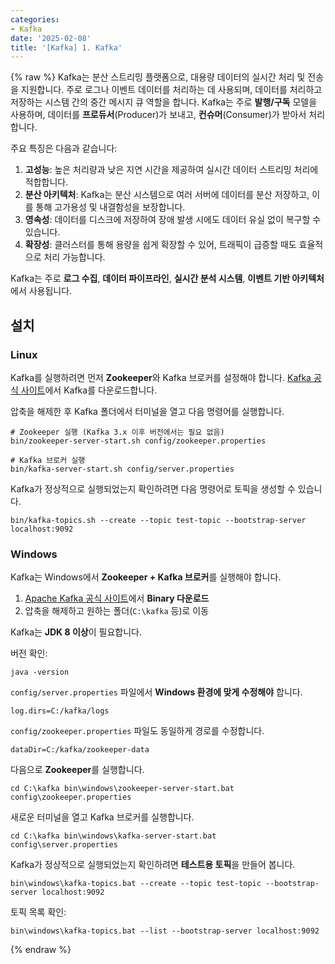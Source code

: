 ```yaml
---
categories:
- Kafka
date: '2025-02-08'
title: '[Kafka] 1. Kafka'
---
```


{% raw %}
Kafka는 분산 스트리밍 플랫폼으로, 대용량 데이터의 실시간 처리 및 전송을 지원합니다. 주로 로그나 이벤트 데이터를 처리하는 데 사용되며, 데이터를 처리하고 저장하는 시스템 간의 중간 메시지 큐 역할을 합니다. Kafka는 주로 **발행/구독** 모델을 사용하며, 데이터를 **프로듀서**(Producer)가 보내고, **컨슈머**(Consumer)가 받아서 처리합니다.

주요 특징은 다음과 같습니다:

1. **고성능**: 높은 처리량과 낮은 지연 시간을 제공하여 실시간 데이터 스트리밍 처리에 적합합니다.
2. **분산 아키텍처**: Kafka는 분산 시스템으로 여러 서버에 데이터를 분산 저장하고, 이를 통해 고가용성 및 내결함성을 보장합니다.
3. **영속성**: 데이터를 디스크에 저장하여 장애 발생 시에도 데이터 유실 없이 복구할 수 있습니다.
4. **확장성**: 클러스터를 통해 용량을 쉽게 확장할 수 있어, 트래픽이 급증할 때도 효율적으로 처리 가능합니다.

Kafka는 주로 **로그 수집**, **데이터 파이프라인**, **실시간 분석 시스템**, **이벤트 기반 아키텍처**에서 사용됩니다.

## 설치
### Linux
Kafka를 실행하려면 먼저 **Zookeeper**와 Kafka 브로커를 설정해야 합니다. [Kafka 공식 사이트](https://kafka.apache.org/downloads)에서 Kafka를 다운로드합니다.

압축을 해제한 후 Kafka 폴더에서 터미널을 열고 다음 명령어를 실행합니다.
```
# Zookeeper 실행 (Kafka 3.x 이후 버전에서는 필요 없음)
bin/zookeeper-server-start.sh config/zookeeper.properties  

# Kafka 브로커 실행
bin/kafka-server-start.sh config/server.properties
```

Kafka가 정상적으로 실행되었는지 확인하려면 다음 명령어로 토픽을 생성할 수 있습니다.
```
bin/kafka-topics.sh --create --topic test-topic --bootstrap-server localhost:9092
```

### Windows
Kafka는 Windows에서 **Zookeeper + Kafka 브로커**를 실행해야 합니다.

1. [Apache Kafka 공식 사이트](https://kafka.apache.org/downloads)에서 **Binary 다운로드**
2. 압축을 해제하고 원하는 폴더(`C:\kafka` 등)로 이동

Kafka는 **JDK 8 이상**이 필요합니다.

버전 확인:
```
java -version
```

`config/server.properties` 파일에서 **Windows 환경에 맞게 수정해야** 합니다.
```
log.dirs=C:/kafka/logs
```

`config/zookeeper.properties` 파일도 동일하게 경로를 수정합니다.
```
dataDir=C:/kafka/zookeeper-data
```

다음으로 **Zookeeper**를 실행합니다.
```
cd C:\kafka bin\windows\zookeeper-server-start.bat config\zookeeper.properties
```

새로운 터미널을 열고 Kafka 브로커를 실행합니다.
```
cd C:\kafka bin\windows\kafka-server-start.bat config\server.properties
```

Kafka가 정상적으로 실행되었는지 확인하려면 **테스트용 토픽**을 만들어 봅니다.
```
bin\windows\kafka-topics.bat --create --topic test-topic --bootstrap-server localhost:9092
```

토픽 목록 확인:
```
bin\windows\kafka-topics.bat --list --bootstrap-server localhost:9092
```
{% endraw %}